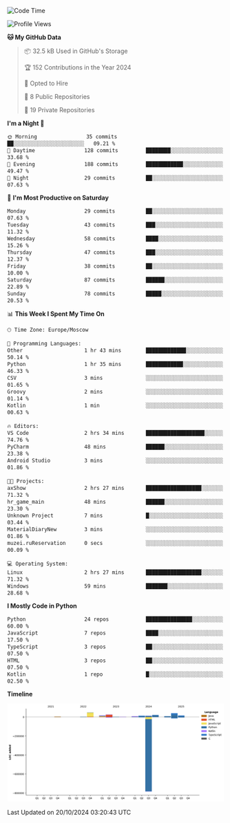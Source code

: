 <!--START_SECTION:waka-->
![Code Time](http://img.shields.io/badge/Code%20Time-534%20hrs%2051%20mins-blue)

![Profile Views](http://img.shields.io/badge/Profile%20Views-4-blue)

**🐱 My GitHub Data** 

> 📦 32.5 kB Used in GitHub's Storage 
 > 
> 🏆 152 Contributions in the Year 2024
 > 
> 💼 Opted to Hire
 > 
> 📜 8 Public Repositories 
 > 
> 🔑 19 Private Repositories 
 > 
**I'm a Night 🦉** 

```text
🌞 Morning                35 commits          ██░░░░░░░░░░░░░░░░░░░░░░░   09.21 % 
🌆 Daytime                128 commits         ████████░░░░░░░░░░░░░░░░░   33.68 % 
🌃 Evening                188 commits         ████████████░░░░░░░░░░░░░   49.47 % 
🌙 Night                  29 commits          ██░░░░░░░░░░░░░░░░░░░░░░░   07.63 % 
```
📅 **I'm Most Productive on Saturday** 

```text
Monday                   29 commits          ██░░░░░░░░░░░░░░░░░░░░░░░   07.63 % 
Tuesday                  43 commits          ███░░░░░░░░░░░░░░░░░░░░░░   11.32 % 
Wednesday                58 commits          ████░░░░░░░░░░░░░░░░░░░░░   15.26 % 
Thursday                 47 commits          ███░░░░░░░░░░░░░░░░░░░░░░   12.37 % 
Friday                   38 commits          ██░░░░░░░░░░░░░░░░░░░░░░░   10.00 % 
Saturday                 87 commits          ██████░░░░░░░░░░░░░░░░░░░   22.89 % 
Sunday                   78 commits          █████░░░░░░░░░░░░░░░░░░░░   20.53 % 
```


📊 **This Week I Spent My Time On** 

```text
🕑︎ Time Zone: Europe/Moscow

💬 Programming Languages: 
Other                    1 hr 43 mins        █████████████░░░░░░░░░░░░   50.14 % 
Python                   1 hr 35 mins        ████████████░░░░░░░░░░░░░   46.33 % 
CSV                      3 mins              ░░░░░░░░░░░░░░░░░░░░░░░░░   01.65 % 
Groovy                   2 mins              ░░░░░░░░░░░░░░░░░░░░░░░░░   01.14 % 
Kotlin                   1 min               ░░░░░░░░░░░░░░░░░░░░░░░░░   00.63 % 

🔥 Editors: 
VS Code                  2 hrs 34 mins       ███████████████████░░░░░░   74.76 % 
PyCharm                  48 mins             ██████░░░░░░░░░░░░░░░░░░░   23.38 % 
Android Studio           3 mins              ░░░░░░░░░░░░░░░░░░░░░░░░░   01.86 % 

🐱‍💻 Projects: 
axShow                   2 hrs 27 mins       ██████████████████░░░░░░░   71.32 % 
hr_game_main             48 mins             ██████░░░░░░░░░░░░░░░░░░░   23.30 % 
Unknown Project          7 mins              █░░░░░░░░░░░░░░░░░░░░░░░░   03.44 % 
MaterialDiaryNew         3 mins              ░░░░░░░░░░░░░░░░░░░░░░░░░   01.86 % 
muzei.ruReservation      0 secs              ░░░░░░░░░░░░░░░░░░░░░░░░░   00.09 % 

💻 Operating System: 
Linux                    2 hrs 27 mins       ██████████████████░░░░░░░   71.32 % 
Windows                  59 mins             ███████░░░░░░░░░░░░░░░░░░   28.68 % 
```

**I Mostly Code in Python** 

```text
Python                   24 repos            ███████████████░░░░░░░░░░   60.00 % 
JavaScript               7 repos             ████░░░░░░░░░░░░░░░░░░░░░   17.50 % 
TypeScript               3 repos             ██░░░░░░░░░░░░░░░░░░░░░░░   07.50 % 
HTML                     3 repos             ██░░░░░░░░░░░░░░░░░░░░░░░   07.50 % 
Kotlin                   1 repo              █░░░░░░░░░░░░░░░░░░░░░░░░   02.50 % 
```



**Timeline**

![Lines of Code chart](https://raw.githubusercontent.com/adlemx/adlemx/main/assets/bar_graph.png)


 Last Updated on 20/10/2024 03:20:43 UTC
<!--END_SECTION:waka-->
